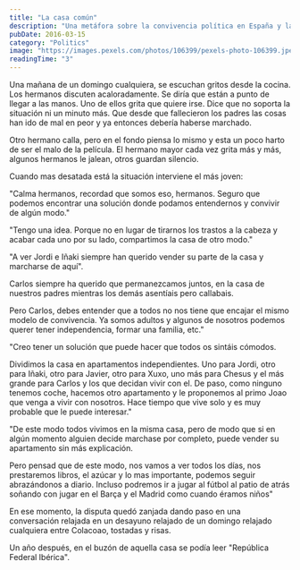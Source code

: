 ```yaml
---
title: "La casa común"
description: "Una metáfora sobre la convivencia política en España y las posibles soluciones para la organización territorial."
pubDate: 2016-03-15
category: "Politics"
image: "https://images.pexels.com/photos/106399/pexels-photo-106399.jpeg?auto=compress&cs=tinysrgb&w=1260&h=750&dpr=2"
readingTime: "3"
---
```


Una mañana de un domingo cualquiera, se escuchan gritos desde la cocina. Los hermanos discuten acaloradamente. Se diría que están a punto de llegar a las manos. Uno de ellos grita que quiere irse. Dice que no soporta la situación ni un minuto más. Que desde que fallecieron los padres las cosas han ido de mal en peor y ya entonces debería haberse marchado.

Otro hermano calla, pero en el fondo piensa lo mismo y esta un poco harto de ser el malo de la película. El hermano mayor cada vez grita más y más, algunos hermanos le jalean, otros guardan silencio.

Cuando mas desatada está la situación interviene el más joven:

"Calma hermanos, recordad que somos eso, hermanos. Seguro que podemos encontrar una solución donde podamos entendernos y convivir de algún modo."

"Tengo una idea. Porque no en lugar de tirarnos los trastos a la cabeza y acabar cada uno por su lado, compartimos la casa de otro modo."

"A ver Jordi e Iñaki siempre han querido vender su parte de la casa y marcharse de aquí".

Carlos siempre ha querido que permanezcamos juntos, en la casa de nuestros padres mientras los demás asentíais pero callabais.

Pero Carlos, debes entender que a todos no nos tiene que encajar el mismo modelo de convivencia. Ya somos adultos y algunos de nosotros podemos querer tener independencia, formar una familia, etc."

"Creo tener un solución que puede hacer que todos os sintáis cómodos.

Dividimos la casa en apartamentos independientes. Uno para Jordi, otro para Iñaki, otro para Javier, otro para Xuxo, uno más para Chesus y el más grande para Carlos y los que decidan vivir con el. De paso, como ninguno tenemos coche, hacemos otro apartamento y le proponemos al primo Joao que venga a vivir con nosotros. Hace tiempo que vive solo y es muy probable que le puede interesar."

"De este modo todos vivimos en la misma casa, pero de modo que si en algún momento alguien decide marchase por completo, puede vender su apartamento sin más explicación.

Pero pensad que de este modo, nos vamos a ver todos los días, nos prestaremos libros, el azúcar y lo mas importante, podemos seguir abrazándonos a diario. Incluso podremos ir a jugar al fútbol al patio de atrás soñando con jugar en el Barça y el Madrid como cuando éramos niños"

En ese momento, la disputa quedó zanjada dando paso en una conversación relajada en un desayuno relajado de un domingo relajado cualquiera entre Colacoao, tostadas y risas.

Un año después, en el buzón de aquella casa se podía leer "República Federal Ibérica".